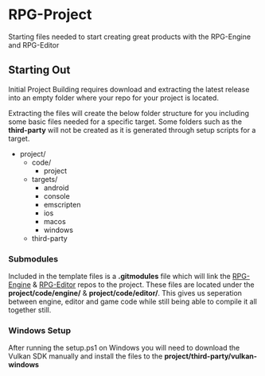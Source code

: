 # RPG-Project
Starting files needed to start creating great products with the RPG-Engine and RPG-Editor

## Starting Out
Initial Project Building requires download and extracting the latest release into an empty folder where your repo for your project is located.

Extracting the files will create the below folder structure for you including some basic files needed for a specific target. Some folders such as the **third-party** will not be created as it is generated through setup scripts for a target.

- project/
  - code/
    - project
  - targets/
    - android
    - console
    - emscripten
    - ios
    - macos
    - windows
  - third-party

### Submodules
Included in the template files is a **.gitmodules** file which will link the [RPG-Engine](https://github.com/oohicksyoo/RPG-Engine) & [RPG-Editor](https://github.com/oohicksyoo/RPG-Editor) repos to the project. These files are located under the **project/code/engine/** & **project/code/editor/**. This gives us seperation between engine, editor and game code while still being able to compile it all together still.

### Windows Setup
After running the setup.ps1 on Windows you will need to download the Vulkan SDK manually and install the files to the **project/third-party/vulkan-windows**
